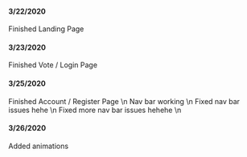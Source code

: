 #### 3/22/2020
Finished Landing Page

#### 3/23/2020
Finished Vote / Login Page

#### 3/25/2020
Finished Account / Register Page \n
 Nav bar working \n
Fixed nav bar issues hehe \n
Fixed more nav bar issues hehehe \n

#### 3/26/2020
Added animations
